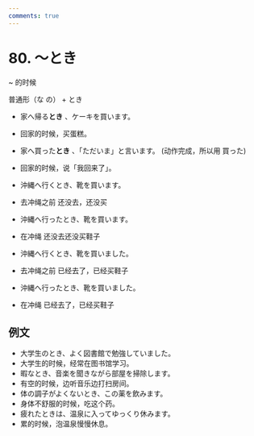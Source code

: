 ```yaml
---
comments: true
---
```


# 80. ～とき

~ 的时候

普通形（な の） + とき

- 家へ帰る**とき** 、ケーキを買います。
- 回家的时候，买蛋糕。
- 家へ買った**とき** 、「ただいま」と言います。  (动作完成，所以用 買った)
- 回家的时候，说「我回来了」。


- 沖縄へ行くとき、靴を買います。
- 去冲绳之前     还没去，还没买
- 沖縄へ行ったとき、靴を買います。
- 在冲绳  还没去还没买鞋子
- 沖縄へ行くとき、靴を買いました。
- 去冲绳之前     已经去了，已经买鞋子
- 沖縄へ行ったとき、靴を買いました。
- 在冲绳  已经去了，已经买鞋子

## 例文

- 大学生のとき、よく図書館で勉強していました。
- 大学生的时候，经常在图书馆学习。
- 暇なとき、音楽を聞きながら部屋を掃除します。
- 有空的时候，边听音乐边打扫房间。
- 体の調子がよくないとき、この薬を飲みます。
- 身体不舒服的时候，吃这个药。
- 疲れたときは、温泉に入ってゆっくり休みます。
- 累的时候，泡温泉慢慢休息。